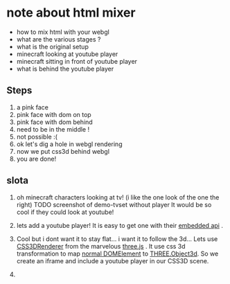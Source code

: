 note about html mixer
=====================
* how to mix html with your webgl
* what are the various stages ?
* what is the original setup
* minecraft looking at youtube player
* minecraft sitting in front of youtube player
* what is behind the youtube player

## Steps
1. a pink face
2. pink face with dom on top
3. pink face with dom behind
4. need to be in the middle !
5. not possible :(
6. ok let's dig a hole in webgl rendering
7. now we put css3d behind webgl
8. you are done! 

## slota
1. oh minecraft characters looking at tv! 
(i like the one look of the one the right)
TODO screenshot of demo-tvset without player
It would be so cool if they could look at youtube!

2. lets add a youtube player!
It is easy to get one with their 
[embedded api](https://developers.google.com/youtube/player_parameters)
. 

3. Cool but i dont want it to stay flat... i want it to
follow the 3d... Lets use 
[CSS3DRenderer](https://github.com/mrdoob/three.js)
from the marvelous
[three.js](http://example.com)
. It use css 3d transformation to map 
[normal DOMElement](https://developer.mozilla.org/en/docs/DOM/element)
to
[THREE.Object3d](https://github.com/mrdoob/three.js/blob/master/src/core/Object3D.js).
So we create an iframe and include a youtube player in our CSS3D scene.

4.
